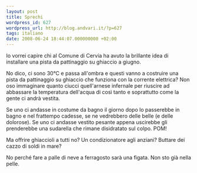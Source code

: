 ```yaml
---
layout: post
title: Sprechi
wordpress_id: 627
wordpress_url: http://blog.andvari.it/?p=627
tags: italiano
date: 2008-06-24 18:44:07.000000000 +02:00
---
```

Io vorrei capire chi al Comune di Cervia ha avuto la brillante idea di installare una pista da pattinaggio su ghiaccio a giugno.

No dico, ci sono 30°C e passa all'ombra e questi vanno a costruire una pista da pattinaggio su ghiaccio che funziona con la corrente elettrica? Non oso immaginare quanto ciucci quell'arnese infernale per riuscire ad abbassare la temperatura dell'acqua di così tanto e soprattutto come la gente ci andrà vestita.

Se uno ci andasse in costume da bagno il giorno dopo lo passerebbe in bagno e nel frattempo cadesse, se ne vedrebbero delle belle (e delle dolorose). Se uno ci andasse vestito pesante appena uscirebbe gli prenderebbe una sudarella che rimane disidratato sul colpo. POM!

Ma offrire ghiaccioli a tutti no? Un condizionatore agli anziani? Buttare dei cazzo di soldi in mare?

No perché fare a palle di neve a ferragosto sarà una figata. Non sto già nella pelle.
